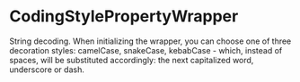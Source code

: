 # CodingStylePropertyWrapper

String decoding. 
When initializing the wrapper, you can choose one of three decoration styles: camelCase, snakeCase, kebabCase - which, instead of spaces, will be substituted accordingly: the next capitalized word, underscore or dash.
